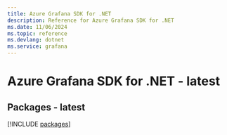 ```yaml
---
title: Azure Grafana SDK for .NET
description: Reference for Azure Grafana SDK for .NET
ms.date: 11/06/2024
ms.topic: reference
ms.devlang: dotnet
ms.service: grafana
---
```

# Azure Grafana SDK for .NET - latest
## Packages - latest
[!INCLUDE [packages](grafana-index.md)]